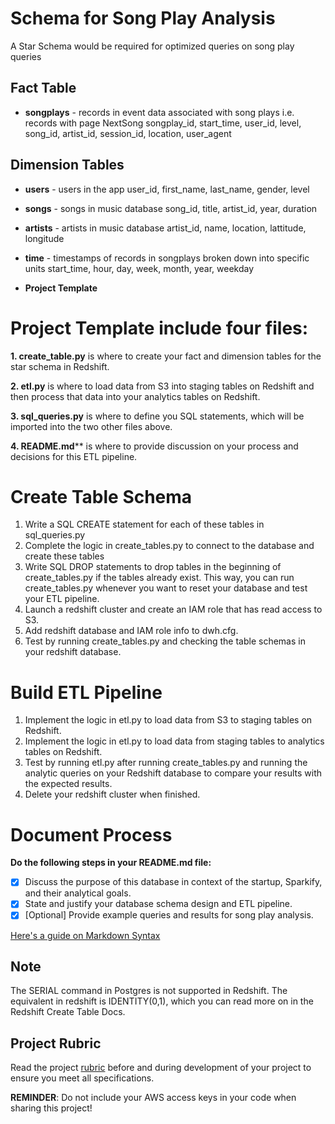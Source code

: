 # Schema for Song Play Analysis

A Star Schema would be required for optimized queries on song play queries

## Fact Table

- **songplays** - records in event data associated with song plays i.e. records with page NextSong
songplay_id, start_time, user_id, level, song_id, artist_id, session_id, location, user_agent

## Dimension Tables

- **users** - users in the app
user_id, first_name, last_name, gender, level

- **songs** - songs in music database
song_id, title, artist_id, year, duration

- **artists** - artists in music database
artist_id, name, location, lattitude, longitude

- **time** - timestamps of records in songplays broken down into specific units
start_time, hour, day, week, month, year, weekday

- **Project Template**

# Project Template include four files:

**1. create_table.py** is where to create your fact and dimension tables for the star schema in Redshift.

**2. etl.py** is where to load data from S3 into staging tables on Redshift and then process that data into your analytics tables on Redshift.

**3. sql_queries.py** is where to define you SQL statements, which will be imported into the two other files above.

**4. README.md**</b>** is where to provide discussion on your process and decisions for this ETL pipeline.

# Create Table Schema

1. Write a SQL CREATE statement for each of these tables in sql_queries.py
2. Complete the logic in create_tables.py to connect to the database and create these tables
3. Write SQL DROP statements to drop tables in the beginning of create_tables.py if the tables already exist. This way, you can run create_tables.py whenever you want to reset your database and test your ETL pipeline.
4. Launch a redshift cluster and create an IAM role that has read access to S3.
5. Add redshift database and IAM role info to dwh.cfg.
6. Test by running create_tables.py and checking the table schemas in your redshift database.

# Build ETL Pipeline

1. Implement the logic in etl.py to load data from S3 to staging tables on Redshift.
2. Implement the logic in etl.py to load data from staging tables to analytics tables on Redshift.
3. Test by running etl.py after running create_tables.py and running the analytic queries on your Redshift database to compare your results with the expected results.
4. Delete your redshift cluster when finished.

# Document Process
**Do the following steps in your README.md file:**

- [X] Discuss the purpose of this database in context of the startup, Sparkify, and their analytical goals.
- [X] State and justify your database schema design and ETL pipeline.
- [X] [Optional] Provide example queries and results for song play analysis.

[Here's a guide on Markdown Syntax](https://www.markdownguide.org/basic-syntax/)

## Note
The SERIAL command in Postgres is not supported in Redshift. The equivalent in redshift is IDENTITY(0,1), which you can read more on in the Redshift Create Table Docs.

## Project Rubric
Read the project [rubric](https://review.udacity.com/#!/rubrics/2501/view) before and during development of your project to ensure you meet all specifications.

**REMINDER**: Do not include your AWS access keys in your code when sharing this project!